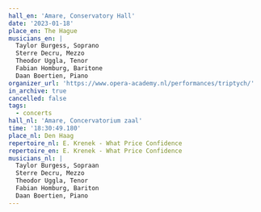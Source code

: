 ```yaml
---
hall_en: 'Amare, Conservatory Hall'
date: '2023-01-18'
place_en: The Hague
musicians_en: |
  Taylor Burgess, Soprano
  Sterre Decru, Mezzo
  Theodor Uggla, Tenor
  Fabian Homburg, Baritone
  Daan Boertien, Piano
organizer_url: 'https://www.opera-academy.nl/performances/triptych/'
in_archive: true
cancelled: false
tags:
  - concerts
hall_nl: 'Amare, Concervatorium zaal'
time: '18:30:49.180'
place_nl: Den Haag
repertoire_nl: E. Krenek - What Price Confidence
repertoire_en: E. Krenek - What Price Confidence
musicians_nl: |
  Taylor Burgess, Sopraan
  Sterre Decru, Mezzo
  Theodor Uggla, Tenor
  Fabian Homburg, Bariton
  Daan Boertien, Piano
---
```


